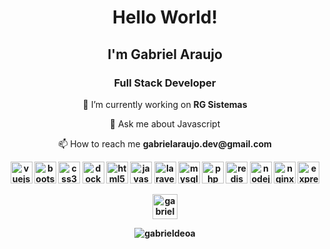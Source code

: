 <h1 align="center">Hello World! </h1>
<h2 align="center"> I'm Gabriel Araujo</h2>
<h3 align="center">Full Stack Developer</h3>

<p align="center">🔭 I’m currently working on <strong>RG Sistemas</strong></p>

<p align="center">💬 Ask me about Javascript</p>

<p align="center">📫 How to reach me <strong>gabrielaraujo.dev@gmail.com</stron</p>

<p align="center">
<img src="https://devicons.github.io/devicon/devicon.git/icons/vuejs/vuejs-original-wordmark.svg" alt="vuejs" width="35" height="35"/> 
<img src="https://devicons.github.io/devicon/devicon.git/icons/bootstrap/bootstrap-plain.svg" alt="bootstrap" width="35" height="35"/> 
<img src="https://devicons.github.io/devicon/devicon.git/icons/css3/css3-original-wordmark.svg" alt="css3" width="35" height="35"/> 
<img src="https://devicons.github.io/devicon/devicon.git/icons/docker/docker-original-wordmark.svg" alt="docker" width="35" height="35"/> 
<img src="https://devicons.github.io/devicon/devicon.git/icons/html5/html5-original-wordmark.svg" alt="html5" width="35" height="35"/> 
<img src="https://devicons.github.io/devicon/devicon.git/icons/javascript/javascript-original.svg" alt="javascript" width="35" height="35"/> 
<img src="https://devicons.github.io/devicon/devicon.git/icons/laravel/laravel-plain-wordmark.svg" alt="laravel" width="35" height="35"/> 
<img src="https://devicons.github.io/devicon/devicon.git/icons/mysql/mysql-original-wordmark.svg" alt="mysql" width="35" height="35"/> 
<img src="https://devicons.github.io/devicon/devicon.git/icons/php/php-original.svg" alt="php" width="35" height="35"/> 
<img src="https://devicons.github.io/devicon/devicon.git/icons/redis/redis-original-wordmark.svg" alt="redis" width="35" height="35"/> 
<img src="https://devicons.github.io/devicon/devicon.git/icons/nodejs/nodejs-original-wordmark.svg" alt="nodejs" width="35" height="35"/> 
<img src="https://devicons.github.io/devicon/devicon.git/icons/nginx/nginx-original.svg" alt="nginx" width="35" height="35"/> 
<img src="https://devicons.github.io/devicon/devicon.git/icons/express/express-original-wordmark.svg" alt="express" width="35" height="35"/></p>

<p align="center">
<a href="https://linkedin.com/in/gabriel-de-oliveira-araujo-797172117" target="blank">
<img align="center" src="https://cdn.jsdelivr.net/npm/simple-icons@3.0.1/icons/linkedin.svg" alt="gabriel-de-oliveira-araujo-797172117" height="40" width="40" /></a>
</p>

<p align="center"> <img src="https://komarev.com/ghpvc/?username=gabrieldeoa" alt="gabrieldeoa" /> </p>
